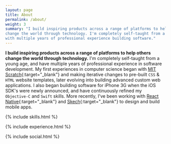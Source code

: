 ```yaml
---
layout: page
title: About
permalink: /about/
weight: 3
summary: "I build inspiring products across a range of platforms to help others
change the world through technology. I'm completely self-taught from a young age,
with multiple years of professional experience building software."
---
```


**I build inspiring products across a range of platforms to help others change
the world through technology.** I'm completely self-taught from a young age, and
have multiple years of professional experience in software development. My first
experiences in computer science began with
[MIT Scratch][scratch]{:target="_blank"} and making iterative changes to
pre-built `CSS` & `HTML` website templates, later evolving into building
advanced custom web applications. I also began building software for iPhone 3G
when the iOS SDK's were newly announced, and have continuously refined my
`Objective-C` and `Swift` skills. More recently, I've been working with
[React Native][react-native]{:target="_blank"} and
[Skech][sketch]{:target="_blank"} to design and build mobile apps.

{% include skills.html %}

{% include experience.html %}

{% include social.html %}

[scratch]: https://scratch.mit.edu
[react-native]: https://facebook.github.io/react-native
[sketch]: https://www.sketchapp.com
